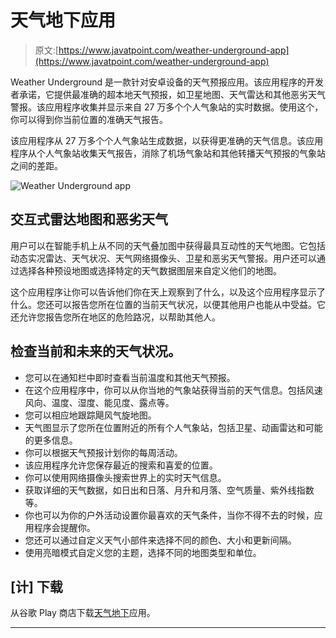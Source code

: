 # 天气地下应用

> 原文:[https://www.javatpoint.com/weather-underground-app](https://www.javatpoint.com/weather-underground-app)

Weather Underground 是一款针对安卓设备的天气预报应用。该应用程序的开发者承诺，它提供最准确的超本地天气预报，如卫星地图、天气雷达和其他恶劣天气警报。该应用程序收集并显示来自 27 万多个个人气象站的实时数据。使用这个，你可以得到你当前位置的准确天气报告。

该应用程序从 27 万多个个人气象站生成数据，以获得更准确的天气信息。该应用程序从个人气象站收集天气报告，消除了机场气象站和其他转播天气预报的气象站之间的差距。

![Weather Underground app](../Images/d4c821c7e66d69f6c5665781a4ea42cf.png)

## 交互式雷达地图和恶劣天气

用户可以在智能手机上从不同的天气叠加图中获得最具互动性的天气地图。它包括动态实况雷达、天气状况、天气网络摄像头、卫星和恶劣天气警报。用户还可以通过选择各种预设地图或选择特定的天气数据图层来自定义他们的地图。

这个应用程序让你可以告诉他们你在天上观察到了什么，以及这个应用程序显示了什么。您还可以报告您所在位置的当前天气状况，以便其他用户也能从中受益。它还允许您报告您所在地区的危险路况，以帮助其他人。

## 检查当前和未来的天气状况。

*   您可以在通知栏中即时查看当前温度和其他天气预报。
*   在这个应用程序中，你可以从你当地的气象站获得当前的天气信息。包括风速风向、温度、湿度、能见度、露点等。
*   您可以相应地跟踪飓风气旋地图。
*   天气图显示了您所在位置附近的所有个人气象站，包括卫星、动画雷达和可能的更多信息。
*   你可以根据天气预报计划你的每周活动。
*   该应用程序允许您保存最近的搜索和喜爱的位置。
*   你可以使用网络摄像头搜索世界上的实时天气信息。
*   获取详细的天气数据，如日出和日落、月升和月落、空气质量、紫外线指数等。
*   你也可以为你的户外活动设置你最喜欢的天气条件，当你不得不去的时候，应用程序会提醒你。
*   您还可以通过自定义天气小部件来选择不同的颜色、大小和更新间隔。
*   使用亮暗模式自定义您的主题，选择不同的地图类型和单位。

## [计] 下载

从谷歌 Play 商店下载[天气地下](https://play.google.com/store/apps/details?id=com.wunderground.android.weather&hl=en_IN)应用。

* * *